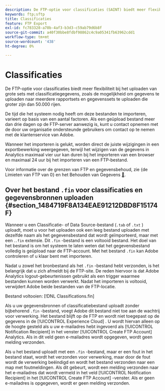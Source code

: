 ```yaml
---
description: De FTP-optie voor classificaties (SAINT) biedt meer flexibiliteit bij het uploaden van grote sets classificatiegegevens, zoals de mogelijkheid om gegevens te uploaden naar meerdere rapportsets en om gegevenssets te uploaden die groter zijn dan 50.000 rijen.
keywords: ftp;sftp
title: Classificaties
feature: FTP Export
exl-id: fc783328-a70b-4af3-b3d3-c59ab79d6b8f
source-git-commit: a40f30bbe8fdbf98862c4c9a05341fb63962cdd1
workflow-type: tm+mt
source-wordcount: '438'
ht-degree: 0%

---
```


# Classificaties

De FTP-optie voor classificaties biedt meer flexibiliteit bij het uploaden van grote sets met classificatiegegevens, zoals de mogelijkheid om gegevens te uploaden naar meerdere rapportsets en gegevenssets te uploaden die groter zijn dan 50.000 rijen.

De tijd die het systeem nodig heeft om deze bestanden te importeren, varieert op basis van een aantal factoren. Als een geüpload bestand meer dan drie dagen op de FTP-server aanwezig is, kunt u contact opnemen met de door uw organisatie ondersteunde gebruikers om contact op te nemen met de klantenservice van Adobe.

Wanneer het importeren is gelukt, worden direct de juiste wijzigingen in een exportbewerking weergegeven, terwijl het wijzigen van de gegevens in Analytics maximaal vier uur kan duren bij het importeren van een browser en maximaal 24 uur bij het importeren van een FTP-bestand.

Voor informatie over de grenzen van FTP en gegevensbehoud, zie {de Limieten van FTP van 0} en het Behouden van Gegevens [&#128279;](/help/export/ftp-and-sftp/ftp-limits.md).

## Over het bestand `.fin` voor classificaties en gegevensbronnen uploaden {#section_1484719F8A134EAE91212DBD8F15174F}

Wanneer u een Classificatie- of Data Source-bestand (`.tab` of `.txt` ) uploadt, moet u voor het uploaden ook een leeg bestand uploaden met dezelfde naam als het gegevensbestand dat wordt geïmporteerd, maar met een .`.fin` extensie. Dit `.fin` -bestand is een voltooid bestand. Het doel van het bestand is om het systeem te laten weten dat het gegevensbestand volledig is geüpload naar de FTP-account. Met het bestand `.fin` kan Adobe controleren of u klaar bent met importeren.

Nadat u zowel het bronbestand als het `.fin` -bestand hebt verzonden, is het belangrijk dat u zich afmeldt bij de FTP-site. De reden hiervoor is dat Adobe Analytics logout-gebeurtenissen gebruikt als een trigger waarmee bestanden kunnen worden verwerkt. Nadat het importeren is voltooid, verwijdert Adobe beide bestanden van de FTP-locatie.

Bestand voltooien: [!DNL Classifications.fin]

Als u uw gegevensbronnen of classificatiebestand uploadt zonder bijbehorend `.fin` -bestand, voegt Adobe dit bestand niet toe aan de wachtrij voor verwerking. Het bestand blijft op de FTP en wordt niet toegepast op de gegevens in de [!UICONTROL Experience Cloud] . U wordt hiervan alleen op de hoogte gesteld als u uw e-mailadres hebt ingevoerd als [!UICONTROL Notification Recipient] in het venster [!UICONTROL Create FTP Account] Analytics. Als in dit veld geen e-mailadres wordt opgegeven, wordt geen melding verzonden.

Als u het bestand uploadt met een `.fin` -bestand, maar er een fout in het bestand staat, wordt het verzonden voor verwerking, maar door de fout wordt de verwerking beëindigd en wordt het bestand verzonden naar een map met foutmeldingen. Als dit gebeurt, wordt een melding verzonden naar het e-mailadres dat wordt vermeld in het veld [!UICONTROL Notification Recipient] in het [!UICONTROL Create FTP Account] -venster. Als er geen e-mailadres is opgegeven, wordt er geen melding verzonden.
